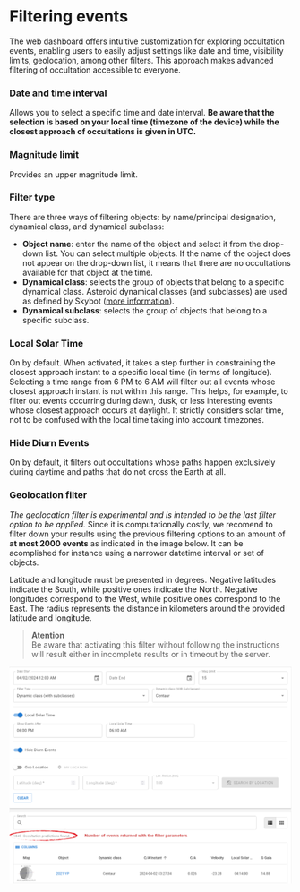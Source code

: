 # Filtering events

The web dashboard offers intuitive customization for exploring occultation events, enabling users to easily adjust settings like date and time, visibility limits, geolocation, among other filters. This approach makes advanced filtering of occultation accessible to everyone.

### Date and time interval

Allows you to select a specific time and date interval. **Be aware that the selection is based on your local time (timezone of the device) while the closest approach of occultations is given in UTC.**

### Magnitude limit

Provides an upper magnitude limit.

### Filter type

There are three ways of filtering objects: by name/principal designation, dynamical class, and dynamical subclass:

- **Object name**: enter the name of the object and select it from the drop-down list. You can select multiple objects. If the name of the object does not appear on the drop-down list, it means that there are no occultations available for that object at the time.
- **Dynamical class**: selects the group of objects that belong to a specific dynamical class. Asteroid dynamical classes (and subclasses) are used as defined by Skybot ([more information](https://ssp.imcce.fr/webservices/skybot/)).
- **Dynamical subclass**: selects the group of objects that belong to a specific subclass.

### Local Solar Time

On by default. When activated, it takes a step further in constraining the closest approach instant to a specific local time (in terms of longitude). Selecting a time range from 6 PM to 6 AM will filter out all events whose closest approach instant is not within this range. This helps, for example, to filter out events occurring during dawn, dusk, or less interesting events whose closest approach occurs at daylight. It strictly considers solar time, not to be confused with the local time taking into account timezones.


### Hide Diurn Events

On by default, it filters out occultations whose paths happen exclusively during daytime and paths that do not cross the Earth at all.


### Geolocation filter

*The geolocation filter is experimental and is intended to be the last filter option to be applied.* Since it is computationally costly, we recomend to filter down your results using the previous filtering options to an amount of **at most 2000 events** as indicated in the image below. It can be acomplished for instance using a narrower datetime interval or set of objects.

Latitude and longitude must be presented in degrees. Negative latitudes indicate the South, while positive ones indicate the North. Negative longitudes correspond to the West, while positive ones correspond to the East. The radius represents the distance in kilometers around the provided latitude and longitude.

>**Atention**
><br/>Be aware that activating this filter without following the instructions will result either in incomplete results or in timeout by the server.

![Image Alt Text](../static/geolocation_filter.png)
